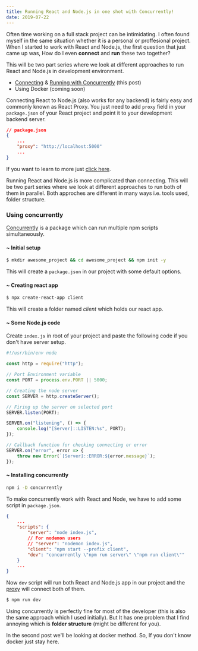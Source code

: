 ```yaml
---
title: Running React and Node.js in one shot with Concurrently!
date: 2019-07-22
---
```


Often time working on a full stack project can be intimidating. I often found myself in the same situation whether it is a personal or proffesional project. When I started to work with React and Node.js, the first question that just came up was, How do I even **connect** and **run** these two together?

This will be two part series where we look at different approaches to run React and Node.js in development environment.

-   [Connecting](#proxy-connection) & [Running with Concurrently](#using-concurrently) (this post)
-   Using Docker (coming soon)

<a name="proxy-connection"></a>

Connecting React to Node.js (also works for any backend) is fairly easy and commonly known as React Proxy. You just need to add `proxy` field in your `package.json` of your React project and point it to your development backend server.

```json
// package.json
{
    ...
    "proxy": "http://localhost:5000"
    ...
}
```

If you want to learn to more just [click here](https://facebook.github.io/create-react-app/docs/proxying-api-requests-in-development).

Running React and Node.js is more complicated than connecting. This will be two part series where we look at different approaches to run both of them in parallel. Both approches are different in many ways i.e. tools used, folder structure.

<a name="using-concurrently"></a>

### Using concurrently

[Concurrently](https://www.npmjs.com/package/concurrently) is a package which can run multiple npm scripts simultaneously.

<!--
To work with concurrently, this will be our folder structure:

```bash
> awesome_project
    > client # This is our react front-end
    - index.js
    - package.json
``` -->

<a name="setting-project"></a>

#### ~ Initial setup

```bash
$ mkdir awesome_project && cd awesome_project && npm init -y
```

This will create a `package.json` in our project with some default options.

#### ~ Creating react app

```bash
$ npx create-react-app client
```

This will create a folder named _client_ which holds our react app.

#### ~ Some Node.js code

Create `index.js` in root of your project and paste the following code if you don't have server setup.

```javascript
#!/usr/bin/env node

const http = require("http");

// Port Environment variable
const PORT = process.env.PORT || 5000;

// Creating the node server
const SERVER = http.createServer();

// Firing up the server on selected port
SERVER.listen(PORT);

SERVER.on("listening", () => {
    console.log("[Server]::LISTEN:%s", PORT);
});

// Callback function for checking connecting or error
SERVER.on("error", error => {
    throw new Error(`[Server]::ERROR:${error.message}`);
});
```

#### ~ Installing concurrently

```bash
npm i -D concurrently
```

To make concurrently work with React and Node, we have to add some script in `package.json`.

```json
{
    ...
    "scripts": {
        "server": "node index.js",
        // For nodemon users
        // "server": "nodemon index.js",
        "client": "npm start --prefix client",
        "dev": "concurrently \"npm run server\" \"npm run client\""
    }
    ...
}
```

Now `dev` script will run both React and Node.js app in our project and the [proxy](#proxy-connection) will connect both of them.

```bash
$ npm run dev
```

Using concurrently is perfectly fine for most of the developer (this is also the same approach which I used initially). But It has one problem that I find annoying which is **folder structure** (might be different for you).

In the second post we'll be looking at docker method. So, If you don't know docker just stay here.
